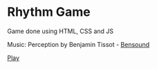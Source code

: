 # Rhythm Game
Game done using HTML, CSS and JS

Music: Perception by Benjamin Tissot - [Bensound](https://www.bensound.com)

[Play](https://devswordfish.github.io/rhythm-game/)

